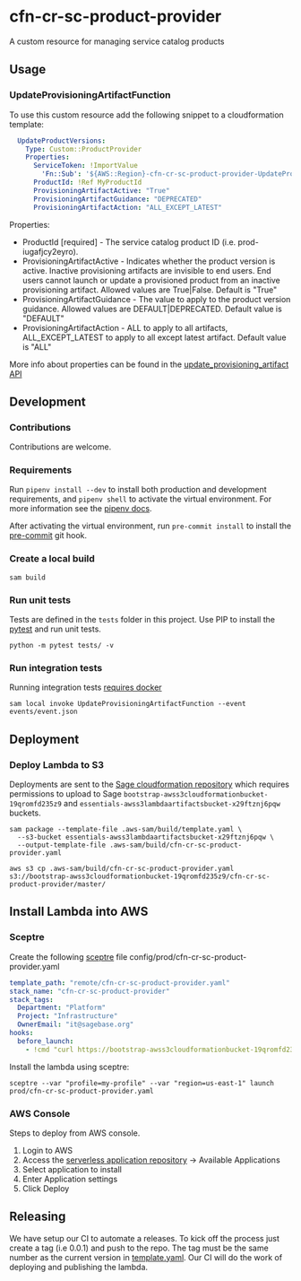 # cfn-cr-sc-product-provider
A custom resource for managing service catalog products

## Usage

### UpdateProvisioningArtifactFunction

To use this custom resource add the following snippet to a cloudformation template:
```yaml
  UpdateProductVersions:
    Type: Custom::ProductProvider
    Properties:
      ServiceToken: !ImportValue
        'Fn::Sub': '${AWS::Region}-cfn-cr-sc-product-provider-UpdateProvisioningArtifactFunctionArn'
      ProductId: !Ref MyProductId
      ProvisioningArtifactActive: "True"
      ProvisioningArtifactGuidance: "DEPRECATED"
      ProvisioningArtifactAction: "ALL_EXCEPT_LATEST"
```

Properties:
* ProductId [required] - The service catalog product ID (i.e. prod-iugafjcy2eyro).
* ProvisioningArtifactActive - Indicates whether the product version is active.
  Inactive provisioning artifacts are invisible to end users. End users cannot launch
  or update a provisioned product from an inactive provisioning artifact. Allowed
  values are True|False.  Default is "True"
* ProvisioningArtifactGuidance - The value to apply to the product version guidance.
  Allowed values are DEFAULT|DEPRECATED.  Default value is "DEFAULT"
* ProvisioningArtifactAction - ALL to apply to all artifacts, ALL_EXCEPT_LATEST to
  apply to all except latest artifact.  Default value is "ALL"

More info about properties can be found in the
[update_provisioning_artifact API](https://boto3.amazonaws.com/v1/documentation/api/latest/reference/services/servicecatalog.html#ServiceCatalog.Client.update_provisioning_artifact)

## Development

### Contributions
Contributions are welcome.

### Requirements
Run `pipenv install --dev` to install both production and development
requirements, and `pipenv shell` to activate the virtual environment. For more
information see the [pipenv docs](https://pipenv.pypa.io/en/latest/).

After activating the virtual environment, run `pre-commit install` to install
the [pre-commit](https://pre-commit.com/) git hook.

### Create a local build

```shell script
sam build
```

### Run unit tests
Tests are defined in the `tests` folder in this project. Use PIP to install the
[pytest](https://docs.pytest.org/en/latest/) and run unit tests.

```shell script
python -m pytest tests/ -v
```

### Run integration tests
Running integration tests
[requires docker](https://docs.aws.amazon.com/serverless-application-model/latest/developerguide/sam-cli-command-reference-sam-local-start-api.html)

```shell script
sam local invoke UpdateProvisioningArtifactFunction --event events/event.json
```

## Deployment

### Deploy Lambda to S3
Deployments are sent to the
[Sage cloudformation repository](https://bootstrap-awss3cloudformationbucket-19qromfd235z9.s3.amazonaws.com/index.html)
which requires permissions to upload to Sage
`bootstrap-awss3cloudformationbucket-19qromfd235z9` and
`essentials-awss3lambdaartifactsbucket-x29ftznj6pqw` buckets.

```shell script
sam package --template-file .aws-sam/build/template.yaml \
  --s3-bucket essentials-awss3lambdaartifactsbucket-x29ftznj6pqw \
  --output-template-file .aws-sam/build/cfn-cr-sc-product-provider.yaml

aws s3 cp .aws-sam/build/cfn-cr-sc-product-provider.yaml s3://bootstrap-awss3cloudformationbucket-19qromfd235z9/cfn-cr-sc-product-provider/master/
```

## Install Lambda into AWS

### Sceptre
Create the following [sceptre](https://github.com/Sceptre/sceptre) file
config/prod/cfn-cr-sc-product-provider.yaml

```yaml
template_path: "remote/cfn-cr-sc-product-provider.yaml"
stack_name: "cfn-cr-sc-product-provider"
stack_tags:
  Department: "Platform"
  Project: "Infrastructure"
  OwnerEmail: "it@sagebase.org"
hooks:
  before_launch:
    - !cmd "curl https://bootstrap-awss3cloudformationbucket-19qromfd235z9.s3.amazonaws.com/cfn-cr-sc-product-provider/master/cfn-cr-sc-product-provider.yaml --create-dirs -o templates/remote/cfn-cr-sc-product-provider.yaml"
```

Install the lambda using sceptre:
```shell script
sceptre --var "profile=my-profile" --var "region=us-east-1" launch prod/cfn-cr-sc-product-provider.yaml
```

### AWS Console
Steps to deploy from AWS console.

1. Login to AWS
2. Access the
[serverless application repository](https://console.aws.amazon.com/serverlessrepo)
-> Available Applications
3. Select application to install
4. Enter Application settings
5. Click Deploy

## Releasing

We have setup our CI to automate a releases.  To kick off the process just create
a tag (i.e 0.0.1) and push to the repo.  The tag must be the same number as the current
version in [template.yaml](template.yaml).  Our CI will do the work of deploying and publishing
the lambda.
